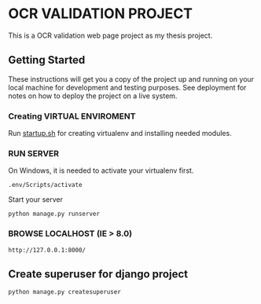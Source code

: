 # OCR VALIDATION PROJECT

This is a OCR validation web page project as my thesis project.

## Getting Started

These instructions will get you a copy of the project up and running on your local machine for development and testing purposes. See deployment for notes on how to deploy the project on a live system.

### Creating VIRTUAL ENVIROMENT
Run [startup.sh](startup.sh) for creating virtualenv and installing needed modules.

### RUN SERVER
On Windows, it is needed to activate your virtualenv first.
```
.env/Scripts/activate
```
Start your server
```
python manage.py runserver
```

### BROWSE LOCALHOST (IE > 8.0)
```
http://127.0.0.1:8000/
```

## Create superuser for django project
```
python manage.py createsuperuser
```
